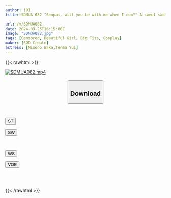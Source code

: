 ```yaml
---
author: j91
title: SDMUA-082 "Senpai, will you be with me when I cum?" A sweet sadistic JOI cheerleader who supports my ejaculation with her brain-teasing dirty talk and panty-skirt butt dance.

url: /v/SDMUA082
date: 2024-03-25T16:15:00Z
image: "SDMUA082.jpg"
tags: [Censored, Beautiful Girl, Big Tits, Cosplay]
maker: [SOD Create]
actress: [Misono Waka,Tenma Yui]
---
```



{{< rawhtml >}}

<div class="video" data-videoid="oxoLo93myPFJJ7l">
    <a href="javascript:;">
        <img src="/v/SDMUA082/SDMUA082.jpg" width="WIDTH" height="HEIGHT" alt="SDMUA082.mp4" loading="lazy">
    </a>
</div>

<script type="text/javascript" src="https://j91.asia/asset/on-demand-st.js"></script>

<br>
  <link rel="stylesheet" href="https://j91.asia/asset/bs5.css">
  
  <center>
  <button class="btn btn-primary" type="button" data-bs-toggle="collapse" data-bs-target=".multi-collapse" aria-expanded="false" aria-controls="multiCollapseExample1 multiCollapseExample2"><h2>Download</h2></button></center>
</p>
<div class="row">
  <div class="col">
    <div class="collapse multi-collapse" id="multiCollapseExample1">
      <div class="card card-body">
	      	      <br>
<div class="buttons">  
<p><a href="https://streamtape.to/v/oxoLo93myPFJJ7l" target="_blank"><button class="btn-hover color-3"><i class="fa fa-download"></i> ST</button></a></p>
<p><a href="https://asnwish.com/bg1b46nv42dd" target="_blank"><button class="btn-hover color-2"><i class="fa fa-download"></i> SW</button></a></p></div>
    </div>
  </div>
</div>
  <div class="col">
    <div class="collapse multi-collapse" id="multiCollapseExample2">
      <div class="card card-body">
	      <br>
<div class="buttons">
<p><a href="https://wolfstream.tv/5pw9oi5ho01h"><button class="btn-hover color-9"><i class="fa fa-download"></i> WS</button></a></p>
<p><a href="https://voe.sx/okbelpiaiwhj"><button class="btn-hover color-8"><i class="fa fa-download"></i> VOE</button></a></p></div>
<br><br>
      </div>
    </div>
  </div>
</div>

{{< /rawhtml >}}